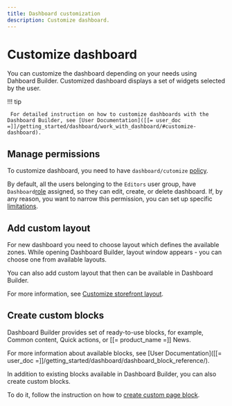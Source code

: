 ```yaml
---
title: Dashboard customization
description: Customize dashboard.
---
```


# Customize dashboard

You can customize the dashboard depending on your needs using Dahboard Builder.
Customized dashboard displays a set of widgets selected by the user.

!!! tip

     For detailed instruction on how to customize dashboards with the Dashboard Builder, see [User Documentation]([[= user_doc =]]/getting_started/dashboard/work_with_dashboard/#customize-dashboard).

## Manage permissions

To customize dashboard, you need to have `dashboard/cutomize` [policy](permission_overview.md).

By default, all the users belonging to the `Editors` user group, have `Dashboard`[role](roles_admin_panel.md) assigned, so they can edit, create, or delete dashboard.
If, by any reason, you want to narrow this permission, you can set up specific [limitations](limitations.md).

## Add custom layout

For new dashboard you need to choose layout which defines the available zones.
While opening Dashboard Builder, layout window appears - you can choose one from available layouts.

You can also add custom layout that then can be available in Dashboard Builder.

For more information, see [Customize storefront layout](customize_storefront_layout.md).

## Create custom blocks

Dashboard Builder provides set of ready-to-use blocks, for example, Common content, Quick actions, or [[= product_name =]] News.

For more information about available blocks, see [User Documentation]([[= user_doc =]]/getting_started/dashboard/dashboard_block_reference/).

In addition to existing blocks available in Dashboard Builder, you can also create custom blocks.

To do it, follow the instruction on how to [create custom page block](create_custom_page_block.md).
